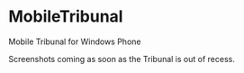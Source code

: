 MobileTribunal
==============

Mobile Tribunal for Windows Phone

Screenshots coming as soon as the Tribunal is out of recess.
